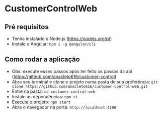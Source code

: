 # CustomerControlWeb

## Pré requisitos

- Tenha instalado o Node.js (https://nodejs.org/pt)
- Instale o Angular: `npm i -g @angular/cli`

## Como rodar a aplicação

- Obs: execute esses passos após ter feito os passos da api (https://github.com/anacleto616/customer-control)
- Abra seu terminal e clone o projeto numa pasta de sua preferência: `git clone https://github.com/anacleto616/customer-control-web.git`
- Entre na pasta: `cd customer-control-web`
- Instale as dependências: `npm ci`
- Execute o projeto: `npm start`
- Abra o navegador na porta: `http://localhost:4200`
